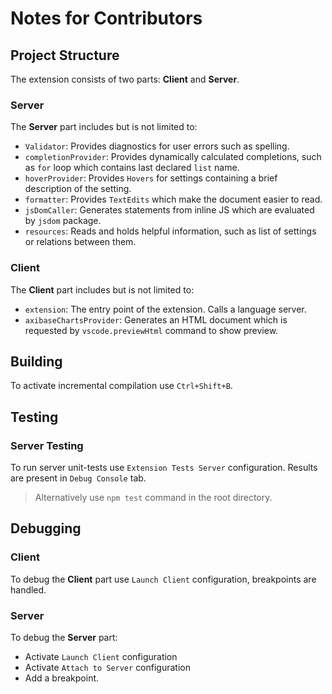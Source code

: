 # Notes for Contributors

## Project Structure

The extension consists of two parts: **Client** and **Server**.

### Server

The **Server** part includes but is not limited to:

* `Validator`: Provides diagnostics for user errors such as spelling.
* `completionProvider`: Provides dynamically calculated completions, such as `for` loop which contains last declared `list` name.
* `hoverProvider`: Provides `Hovers` for settings containing a brief description of the setting.
* `formatter`: Provides `TextEdits` which make the document easier to read.
* `jsDomCaller`: Generates statements from inline JS which are evaluated by `jsdom` package.
* `resources`: Reads and holds helpful information, such as list of settings or relations between them.

### Client

The **Client** part includes but is not limited to:

* `extension`: The entry point of the extension. Calls a language server.
* `axibaseChartsProvider`: Generates an HTML document which is requested by `vscode.previewHtml` command to show preview.

## Building

To activate incremental compilation use `Ctrl+Shift+B`.

## Testing

### Server Testing

To run server unit-tests use `Extension Tests Server` configuration. Results are present in `Debug Console` tab.
> Alternatively use `npm test` command in the root directory.

## Debugging

### Client

To debug the **Client** part use `Launch Client` configuration, breakpoints are handled.

### Server

To debug the **Server** part:

* Activate `Launch Client` configuration
* Activate `Attach to Server` configuration
* Add a breakpoint.